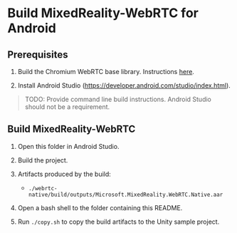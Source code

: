 # Build MixedReality-WebRTC for Android

## Prerequisites

1. Build the Chromium WebRTC base library. Instructions [here](../libwebrtc/README.md).

2. Install Android Studio (https://developer.android.com/studio/index.html). 

> TODO: Provide command line build instructions. Android Studio should not be a requirement.

## Build MixedReality-WebRTC

1. Open this folder in Android Studio.

2. Build the project.

3. Artifacts produced by the build:

    * `./webrtc-native/build/outputs/Microsoft.MixedReality.WebRTC.Native.aar`

4. Open a bash shell to the folder containing this README.

5. Run `./copy.sh` to copy the build artifacts to the Unity sample project.
